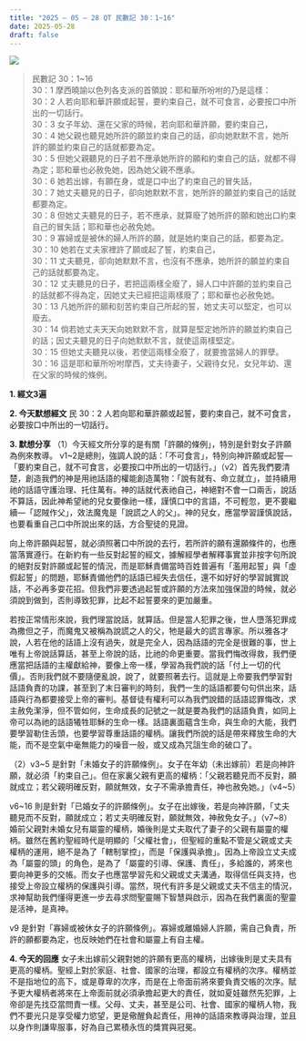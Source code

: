 ```yaml
---
title: "2025 – 05 – 28 QT 民數記 30：1~16"
date: 2025-05-28
draft: false
---
```


![](/images/qt.jpg)
> 民數記 30：1\~16  
> 30：1 摩西曉諭以色列各支派的首領說：耶和華所吩咐的乃是這樣：  
> 30：2 人若向耶和華許願或起誓，要約束自己，就不可食言，必要按口中所出的一切話行。  
> 30：3 女子年幼、還在父家的時候，若向耶和華許願，要約束自己，  
> 30：4 她父親也聽見她所許的願並約束自己的話，卻向她默默不言，她所許的願並約束自己的話就都要為定。  
> 30：5 但她父親聽見的日子若不應承她所許的願和約束自己的話，就都不得為定；耶和華也必赦免她，因為她父親不應承。  
> 30：6 她若出嫁，有願在身，或是口中出了約束自己的冒失話，  
> 30：7 她丈夫聽見的日子，卻向她默默不言，她所許的願並約束自己的話就都要為定。  
> 30：8 但她丈夫聽見的日子，若不應承，就算廢了她所許的願和她出口約束自己的冒失話；耶和華也必赦免她。  
> 30：9 寡婦或是被休的婦人所許的願，就是她約束自己的話，都要為定。  
> 30：10 她若在丈夫家裡許了願或起了誓，約束自己，  
> 30：11 丈夫聽見，卻向她默默不言，也沒有不應承，她所許的願並約束自己的話就都要為定。  
> 30：12 丈夫聽見的日子，若把這兩樣全廢了，婦人口中許願的並約束自己的話就都不得為定，因她丈夫已經把這兩樣廢了；耶和華也必赦免她。  
> 30：13 凡她所許的願和刻苦約束自己所起的誓，她丈夫可以堅定，也可以廢去。  
> 30：14 倘若她丈夫天天向她默默不言，就算是堅定她所許的願並約束自己的話；因丈夫聽見的日子向她默默不言，就使這兩樣堅定。  
> 30：15 但她丈夫聽見以後，若使這兩樣全廢了，就要擔當婦人的罪孽。  
> 30：16 這是耶和華所吩咐摩西，丈夫待妻子，父親待女兒，女兒年幼、還在父家的時候的條例。  



**1. 經文3遍**

**2. 今天默想經文**
民 30：2 人若向耶和華許願或起誓，要約束自己，就不可食言，必要按口中所出的一切話行。

**3. 默想分享**
（1）今天經文所分享的是有關「許願的條例」，特別是針對女子許願為例來教導。
v1\~2是總則，強調人說的話：「不可食言」，特別向神許願或起誓—「要約束自己，就不可食言，必要按口中所出的一切話行。」（v2）首先我們要清楚，創造我們的神是用祂話語的權能創造萬物：「說有就有、命立就立」，並持續用祂的話語守護治理、托住萬有。神的話就代表祂自己，神絕對不會一口兩舌，說話不算話，因此神希望祂的兒女要像祂一樣，謹慎口中的言語，不可輕忽，更不要繼續—「認賊作父」，效法魔鬼是「說謊之人的父」。神的兒女，應當學習謹慎說話，也要看重自己口中所說出來的話，方合聖徒的見證。

向上帝許願與起誓，就必須照著口中所說的去行，若所許的願有還願條件的，也應當落實遵行。在新約有一些反對起誓的經文，據解經學者解釋事實並非按字句所說的絕對反對許願或起誓的情況，而是耶穌責備當時百姓普遍有「濫用起誓」與「虛假起誓」的問題，耶穌責備他們的話語已經失去信任，還不如好好的學習誠實說話，不必再多耍花招。但我們非要透過起誓或許願的方法來加強保證的時候，就必須說到做到，否則導致犯罪，比起不起誓要來的更加嚴重。

若按正常情形來說，我們理當說話，就算話。但是當人犯罪之後，世人墮落犯罪成為撒但之子，而魔鬼又被稱為說謊之人的父，牠是最大的謊言專家。所以雅各才說，人若在他的話語上沒有過失，就是完全人，因為話語的完全是很難的事，世上唯有上帝說話算話，甚至上帝說的話，比祂的命更重要。當我們悔改得救，我們便應當把話語的主權獻給神，要像上帝一樣，學習為我們說的話「付上一切的代價」。否則我們就不要隨便亂說，說了，就要照著去行。這就是上帝要我們學習對話語負責的功課，甚至到了末日審判的時刻，我們一生的話語都要句句供出來，話語與行為都要接受上帝的審判。基督徒有權利可以為我們說錯的話語認罪悔改，求主赦免潔淨，但不管如何，生命成長的記號之一就是要為我們的話語負責，如同上帝可以為祂的話語犧牲耶穌的生命一樣。話語裏面蘊含生命，與生命的大能，我們要學習勒住舌頭，也要學習尊重話語的權柄。讓我們所說的話是帶來釋放生命的大能，而不是空氣中毫無能力的噪音一般，或又成為咒詛生命的破口了。

（2）v3\~5 是針對「未婚女子的許願條例」。女子在年幼（未出嫁前）若是向神許願，就必須「約束自己」。但在家裏父親有更高的權柄：「父親若聽見而不反對，願就成立；若父親明確反對，願就無效，女子不需承擔責任，神也赦免她。」（v4\~5）

v6\~16 則是針對「已婚女子的許願條例」。女子在出嫁後，若是向神許願，「丈夫聽見而不反對，願就成立；若丈夫明確反對，願就無效，神赦免女子。」（v7\~8）婚前父親對未婚女兒有屬靈的權柄，婚後則是丈夫取代了妻子的父親有屬靈的權柄。雖然在舊約聖經時代是明顯的「父權社會」，但聖經的重點不管是父親或丈夫權柄的運用，絕不是為了「轄制掌控」，而是「保護與承擔」。因為上帝設立丈夫成為「屬靈的頭」的角色，是為了「屬靈的引導、保護、責任」，多給誰的，將來也要向神更多的交帳。而女子也應當學習先和父親或丈夫溝通，取得信任與支持，也接受上帝設立權柄的保護與引導。當然，現代有許多是父親或丈夫不信主的情況，求神幫助我們懂得更進一步去尋求問聖靈賜下智慧與啟示，因為在我們裏面的聖靈是活神，是真神。

v9 是針對「寡婦或被休女子的許願條例」。寡婦或離婚婦人許願，需自己負責，所許的願都要為定，也反映她們在社會和屬靈上有自主權。

**4. 今天的回應**
女子未出嫁前父親對她的許願有更高的權柄，出嫁後則是丈夫具有更高的權柄。聖經上對於家庭、社會、國家的治理，都設立有權柄的次序。權柄並不是指地位的高下，或是尊卑的次序，而是在上帝面前將來要負責交帳的次序。賦予更大權柄者將來在上帝面前就必須承擔起更大的責任，就如夏娃雖然先犯罪，上帝卻是先找亞當問責一樣。父母、丈夫，甚至是公司、社會、國家的權柄人物，我們不要光只是享受權力慾望，更是儆醒負起責任，用神的話語來教導與治理，並且以身作則謙卑服事，好為自己累積永恆的獎賞與冠冕。
